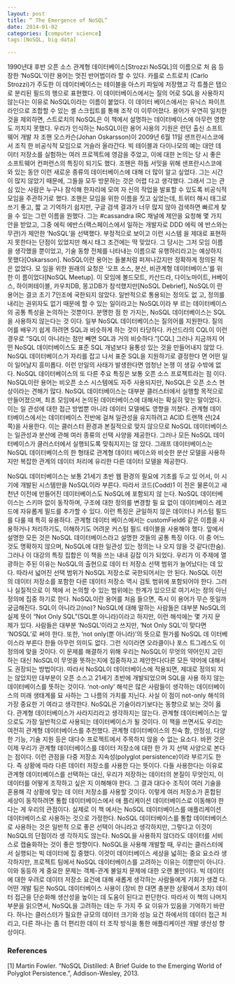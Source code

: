 ```yaml
---
layout: post
title: “ The Emergence of NoSQL”
date: 2014-01-02
categories: [computer science]
tags:[NoSQL, big data]

---
```

1990년대 후반 오픈 소스 관계형 데이터베이스[Strozzi NoSQL]의 이름으로 처 음 등장한 ‘NoSQL’이란 용어는 멋진 반어법이라 할 수 있다. 카를로 스트로치 (Carlo Strozzi)가 주도한 이 데이터베이스는 테이블을 아스키 파일에 저장했고 각 튜플은 탭으로 분리된 필드의 행으로 표현했다. 이 데이터베이스에서는 질의 어로 SQL을 사용하지 않는다는 이유로 NoSQL이라는 이름이 붙었다. 이 데이터 베이스에서는 유닉스 파이프라인으로 조합할 수 있는 셸 스크립트를 통해 조작 이 이루어졌다. 용어가 우연히 일치한 것을 제외하면, 스트로치의 NoSQL은 이 책에서 설명하는 데이터베이스에 아무런 영향도 끼치지 못했다.우리가 인식하는 NoSQL이란 용어 사용의 기원은 런던 출신 소프트웨어 개발 자 조핸 오스카슨(Johan Oskarsson)이 2009년 6월 11일 샌프란시스코에서 조직 한 비공식적 모임으로 거슬러 올라간다. 빅 테이블과 다이나모의 예는 대안 데 이터 저장소를 실험하는 여러 프로젝트에 영감을 주었고, 이에 대한 논의는 당 시 좋은 소프트웨어 컨퍼런스의 특징이 되기도 했다. 조핸은 하둡 서밋을 위해 샌프란시스코에 와 있는 동안 이런 새로운 종류의 데이터베이스에 대해 더 많이 알고 싶었다. 그는 시간이 많지 않았기 때문에, 그들을 모두 방문하는 것은 어렵 다고 생각했다. 그래서 그는 관심 있는 사람은 누구나 참석해 한자리에 모여 자 신의 작업을 발표할 수 있도록 비공식적 모임을 주관하기로 했다.조핸은 모임을 위한 이름을 짓고 싶었는데, 트위터 해시 태그로 쓰기 좋고, 짧 고 기억하기 쉽지만, 구글 검색 결과가 너무 많지 않아 검색하면 빠르게 찾을 수 있는 그런 이름을 원했다. 그는 #cassandra IRC 채널에 제안을 요청해 몇 가지 안을 받았고, 그중 에릭 에반스(랙스페이스에서 일하는 개발자로 DDD 에릭 에 반스와는 무관)가 제안한 ‘NoSQL’을 선택했다. 부정적으로 보이고 이런 시스템 을 제대로 표현하지 못한다는 단점이 있었지만 해시 태그 조건에는 딱 맞았다. 그 당시는 그저 모임 이름을 생각했을 뿐이었고, 기술 동향 전체를 나타내는 이름으로 유행하리라고는 예상하지 못했다[Oskarsson].NoSQL이란 용어는 들불처럼 퍼져나갔지만 정확하게 정의된 적은 없었다. 모임을 위한 원래의 요청은 ‘오프 소스, 분산, 비관계형 데이터베이스’를 위한 이 름이었다[NoSQL Meetup]. 이 모임에 볼드모트, 카산드라, 다이노마이트, H베이 스, 하이퍼테이블, 카우치DB, 몽고DB가 참석했지만[NoSQL Debrief], NoSQL이 란 용어는 결코 초기 7인조에 국한되지 않았다. 일반적으로 통용되는 정의도 없 고, 정의를 내리는 권위자도 없기 때문에 할 수 있는 일이라고는 NoSQL이라 부 르는 데이터베이스의 공통 특성을 논의하는 것뿐이다.분명한 점 한 가지는, NoSQL 데이터베이스는 SQL을 사용하지 않는다는 것 이다. 일부 NoSQL 데이터베이스는 질의어를 지원한다. 질의어를 배우기 쉽게 하려면 SQL과 비슷하게 하는 것이 타당하다. 카산드라의 CQL이 이런 경우로 “SQL이 아니라는 점만 빼면 SQL과 거의 비슷하다.”[CQL] 그러나 지금까지 어떤 NoSQL 데이터베이스도 표준 SQL 개념보다 융통성 있는 것을 만들어내지 않았 다. NoSQL 데이터베이스가 자리를 잡고 나서 표준 SQL을 지원하기로 결정한다 면 어떤 일이 일어날지 흥미롭다. 이런 만일의 사태가 발생한다면 엄청난 논쟁 이 생길 수밖에 없다.NoSQL 데이터베이스의 또 다른 주요 특징은 보통 오픈 소스 프로젝트라는 점 이다. NoSQL이란 용어는 비오픈 소스 시스템에도 자주 사용되지만, NoSQL은 오픈 소스 현상이라는 견해가 많다.NoSQL 데이터베이스는 대부분 클러스터에서 실행할 목적으로 만들어졌으며, 최초 모임에서 논의된 데이터베이스에 대해서는 확실히 맞는 말이었다. 이는 일 관성에 대한 접근 방법뿐 아니라 데이터 모델에도 영향을 끼쳤다. 관계형 데이 터베이스에서는 데이터베이스 전반에 걸쳐 일관성을 유지하려고 ACID 트랜잭 션(24쪽)을 사용한다. 이는 클러스터 환경과 본질적으로 맞지 않으므로 NoSQL 데이터베이스는 일관성과 분산에 관해 여러 종류의 선택 사양을 제공한다.그러나 모든 NoSQL 데이터베이스가 클러스터에서 실행되도록 맞춰지지는 않 았다. 그래프 데이터베이스는 NoSQL 데이터베이스의 한 형태로 관계형 데이터 베이스와 비슷한 분산 모델을 사용하지만 복잡한 관계의 데이터 처리에 유리한 다른 데이터 모델을 제공한다.
NoSQL 데이터베이스는 보통 21세기 초반 웹 환경의 필요에 기초를 두고 있 어서, 이 시기에 개발된 시스템만을 NoSQL이라 부른다. 따라서 코드(Codd)1 이 전은 물론이고 새 천년 이전에 만들어진 데이터베이스도 NoSQL에 포함되지 않 는다.NoSQL 데이터베이스는 스키마 없이 동작하며, 구조에 대한 정의를 변경할 필 요 없이 데이터베이스 레코드에 자유롭게 필드를 추가할 수 있다. 이런 특징은 균일하지 않은 데이터나 커스텀 필드를 다룰 때 특히 유용하다. 관계형 데이터 베이스에서는 customField6 같은 이름을 사용하거나 처리하기도, 이해하기도 어려운 커스텀 필드 테이블을 사용해야 했다.앞에서 설명한 모든 것은 NoSQL 데이터베이스라고 설명한 것들의 공통 특징 이다. 이 중 어느 것도 명확하지 않으며, NoSQL에 대한 일관성 있는 정의는 나 오지 않을 것 같다(한숨). 그러나 이 대강의 특징 집합은 이 책을 쓰는 내내 길잡 이가 되었다. 우리가 이 주제에 열광하는 주된 이유는 NoSQL의 출현으로 데이 터 저장소 선택 범위가 늘어났다는 데 있다. 따라서 넓어진 선택 범위가 NoSQL 저장소로 국한되어서는 안 된다. NoSQL 이전의 데이터 저장소를 포함한 다른 데이터 저장소 역시 검토 범위에 포함되어야 한다. 그러나 실질적으로 이 책에 서 논의할 수 있는 범위에는 한계가 있으므로 여기서는 정의 아닌 정의에 집중 하기로 한다.NoSQL이란 용어를 처음 들으면, 즉시 이 용어가 무슨 뜻일까 궁금해진다. SQL이 아니라고(no)? NoSQL에 대해 말하는 사람들은 대부분 NoSQL의 실제 뜻이 “Not Only SQL”(SQL뿐 아니라)이라고 하지만, 이런 해석에는 몇 가지 문 제가 있다. 사람들은 대부분 ‘NoSQL’이라고 쓰지만, ‘Not Only SQL’이 맞다면 ‘NOSQL’로 써야 한다. 또한, ‘not only(뿐 아니라)’의 뜻으로 뭔가를 NoSQL 데 이터베이스라 부른다 한들 아무런 의미도 없다. 그런 식이라면 오라클이나 포스 트그레스도 이 정의에 맞을 것이다.이 문제를 해결하기 위해 우리는 NoSQL이 무엇의 약어인지 고민하는 대신 NoSQL이 무엇을 뜻하는지에 집중하자고 제안한다(다른 모든 약어에 대해서도 권장되는 방법이다). 따라서 NoSQL이 데이터베이스에 적용되면, 제대로 정의되 지는 않았지만 대부분이 오픈 소스고 21세기 초반에 개발되었으며 SQL을 사용 하지 않는 데이터베이스를 뜻하는 것이다.‘not-only’ 해석은 많은 사람들이 생각하는 데이터베이스의 미래 생태계를 묘 사하는 그 나름의 가치를 지닌다. 사실 이 점이 not-only 해석의 가장 중요한 기 여라고 생각한다. NoSQL은 기술이라기보다는 동향으로 보는 것이 옳다. 관계형 데이터베이스가 사라지리라고 생각하지는 않는다. 관계형 데이터베이스는 앞 으로도 가장 일반적으로 사용되는 데이터베이스가 될 것이다. 이 책을 쓰면서도 우리는 여전히 관계형 데이터베이스를 추천했다. 관계형 데이터베이스의 친숙 함, 안정성, 다양한 기능, 기술 지원 등은 대다수 프로젝트에서 주목하지 않을 수 없는 요소다.바뀐 것은 이제 우리가 관계형 데이터베이스를 데이터 저장소에 대한 한 가 지 선택 사양으로 본다는 점이다. 이런 관점을 다중 저장소 지속성(polyglot persistence)이라 부르기도 한다. 즉 상황에 따라 다른 데이터 저장소를 사용한 다는 뜻이다. 다들 사용한다는 이유로 관계형 데이터베이스를 선택하는 대신, 우리가 저장하는 데이터의 본질이 무엇인지, 이 데이터를 어떻게 조작하고 싶은 지 이해해야 한다. 그 결과 대다수 조직이 여러 기술을 혼용해 각 상황에 맞는 데 이터 저장소를 사용할 것이다.이렇게 여러 저장소가 혼합된 세상이 동작하려면 통합 데이터베이스에서 애 플리케이션 데이터베이스로 이동해야 한다는 게 우리의 관점이다. 실제로 이 책 에서는 NoSQL 데이터베이스를 애플리케이션 데이터베이스로 사용하는 것으로 가정한다. NoSQL 데이터베이스를 통합 데이터베이스로 사용하는 것은 일반적 으로 좋은 선택이 아니라고 생각하지만, 그렇다고 이것이 NoSQL의 단점이라 생 각하지도 않는다. NoSQL을 사용하지 않더라도 데이터를 서비스로 캡슐화하는 것이 좋은 방향이다.NoSQL을 사용해 개발할 때, 우리는 클러스터에서 실행되는 빅 데이터에 집 중했다. 이것이 데이터베이스 세상을 넓히는 중요 요소라 생각하지만, 프로젝트 팀에서 NoSQL 데이터베이스를 고려하는 이유는 이뿐만이 아니다. 이와 동등하 게 중요한 문제는 객체-관계 불일치 문제에 대한 오랜 불만이다. 빅 데이터에 대한 우려로 데이터 저장소 요건에 대해 새롭게 생각하는 사람들에게 기회가 생겼 다. 어떤 개발 팀은 NoSQL 데이터베이스 사용이 (장비 한 대면 충분한 상황에서 조차) 데이터 접근을 단순화해 생산성을 높이는 데 도움이 된다고 판단한다.따라서 이 책의 나머지 부분을 읽으면서, NoSQL을 고려하는 데는 두 가지 주 요 이유가 있음을 기억하기 바란다. 하나는 클러스터가 필요한 규모의 데이터 크기와 성능 요건 하에서의 데이터 접근 처리고, 다른 하나는 좀 더 편리한 데이 터 조작 방식을 통한 애플리케이션 개발 생산성 향상이다.

### References
[1] Martin Fowler. “NoSQL Distilled: A Brief Guide to the Emerging World of Polyglot Persistence.”, Addison-Wesley, 2013.